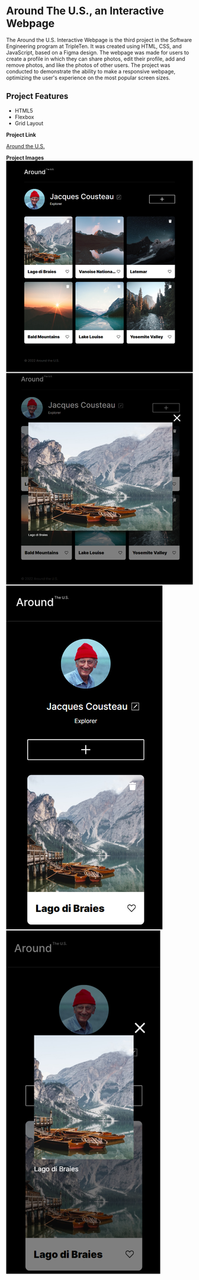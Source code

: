 # Around The U.S., an Interactive Webpage

The Around the U.S. Interactive Webpage is the third project in the Software Engineering program at TripleTen. It was created using HTML, CSS, and JavaScript, based on a Figma design. The webpage was made for users to create a profile in which they can share photos, edit their profile, add and remove photos, and like the photos of other users. The project was conducted to demonstrate the ability to make a responsive webpage, optimizing the user's experience on the most popular screen sizes.

## Project Features

- HTML5
- Flexbox
- Grid Layout

**Project Link**

[Around the U.S.](https://saharam93.github.io/se_project_aroundtheus/)

**Project Images**
![Mainpage View](./images/screenshots/Main.png)  
![Mainpage Photo Preview](./images/screenshots/Main-photo-preview.png)  
![Mobile View](./images/screenshots/Mobile.png) ![Mobile Photo Preview](./images/screenshots/Mobile-photo-preview.png)
